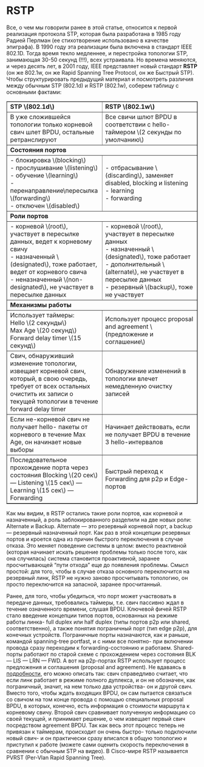# RSTP

Все, о чем мы говорили ранее в этой статье, относится к первой реализация протокола  STP, которая была разработана в 1985 году Радией Перлман \(ее стихотворение использовано в качестве эпиграфа\). В 1990 году эта реализации была включена в стандарт IEEE 802.1D. Тогда время текло медленнее, и перестройка топологии STP, занимающая 30-50 секунд \(!!!\), всех устраивала. Но времена меняются, и через десять лет, в 2001 году, IEEE представляет новый стандарт **RSTP** \(он же 802.1w, он же Rapid Spanning Tree Protocol, он же Быстрый STP\). Чтобы структурировать предыдущий материал и посмотреть различия между обычным STP \(802.1d\) и RSTP \(802.1w\), соберем таблицу с основными фактами:

<table border="1" width="100%">
 <tr><td  width="50%"><b>STP \(802.1d\)</b></td><td><b>RSTP \(802.1w\)</b></td></tr>
 <tr>
<td>В уже сложившейся топологии только корневой свич шлет BPDU, остальные ретранслируют</td>
<td>Все свичи шлют BPDU в соответствии с hello-таймером \(2 секунды по умолчанию\)</td>
 </tr>
 <tr>
    <td colspan="2"><b>Состояния портов</b></td>
 </tr>
 <tr>
<td>- блокировка \(blocking\)<br />
  - прослушивание \(listening\)<br />
  - обучение \(learning\)<br />
  - перенаправление\пересылка \(forwarding\)<br />
  - отключен \(disabled\)</td>
<td>- отбрасывание \(discarding\), заменяет disabled, blocking и listening<br />
  - learning<br />
  - forwarding</td>
 </tr>
 <tr>
    <td colspan="2"><b>Роли портов</b></td>
 </tr>
 <tr>
<td>- корневой \(root\), участвует в пересылке данных, ведет к корневому свичу<br />
  - назначенный \(designated\), тоже работает, ведет от корневого свича<br />
  - неназначенный \(non-designated\), не участвует в пересылке данных</td>
<td>- корневой \(root\), участвует в пересылке данных<br />
  - назначенный \(designated\), тоже работает<br />
  - дополнительный \(alternate\), не участвует в пересылке данных<br />
  - резервный \(backup\), тоже не участвует</td>
 </tr>
 <tr>
    <td colspan="2"><b>Механизмы работы</b></td>
 </tr>
 <tr>
<td>Использует таймеры:<br />
  Hello \(2 секунды\)<br />
  Max Age \(20 секунд\)<br />
  Forward delay timer \(15 секунд\)</td>
<td>Использует процесс proposal and agreement \(предложение и соглашение\)</td>
 </tr>
 <tr>
<td>Свич, обнаруживший изменение топологии, извещает корневой свич, который, в свою очередь, требует от всех остальных очистить их записи о текущей топологии в течение forward delay timer</td>
<td>Обнаружение изменений в топологии влечет немедленную очистку записей</td>
 </tr>
 <tr>
<td>Если не-корневой свич не получает hello- пакеты от корневого в течение Max Age, он начинает новые выборы</td>
<td>Начинает действовать, если не получает BPDU в течение 3 hello-интервалов</td>
 </tr>
 <tr>
<td>Последовательное прохождение порта через состояния Blocking \(20 сек\) — Listening \(15 сек\) — Learning \(15 сек\) — Forwarding</td>
<td>Быстрый переход к Forwarding для p2p и Edge-портов</td>
 </tr>
</table>

Как мы видим, в RSTP остались такие роли портов, как корневой и назначенный, а роль заблокированного разделили на две новых роли: Alternate и Backup. Alternate — это резервный корневой порт, а backup — резервный назначенный порт. Как раз в этой концепции резервных портов и кроется одна из причин быстрого переключения в случае отказа. Это меняет поведение системы в целом: вместо реактивной \(которая начинает искать решение проблемы только после того, как она случилась\) система становится проактивной, заранее просчитывающей “пути отхода” еще до появления проблемы. Смысл простой: для того, чтобы в случае отказа основного переключится на резервный линк, RSTP не нужно заново просчитывать топологию, он просто переключится на запасной, заранее просчитанный.

Ранее, для того, чтобы убедиться, что порт может участвовать в передаче данных, требовались таймеры, т.е. свич пассивно ждал в течение означенного времени, слушая BPDU. Ключевой фичей RSTP стало введение концепции типов портов, основанных на режиме работы линка- full duplex или half duplex \(типы портов p2p или shared, соответственно\), а также понятия пограничный порт \(тип edge p2p\), для конечных устройств. Пограничные порты назначаются, как и раньше, командой spanning-tree portfast, и с ними  все понятно- при включении провода сразу переходим к forwarding-состоянию и работаем. Shared-порты работают по старой схеме с прохождением через состояния BLK — LIS — LRN — FWD. А вот на p2p-портах RSTP использует процесс предложения и соглашения \(proposal and agreement\). Не вдаваясь в [подробности,](http://blog.ine.com/2009/09/07/rstp-and-fast-convergence/) его можно описать так: свич справедливо считает, что если линк работает в режиме полного дуплекса, и он не обозначен, как пограничный, значит, на нем только два устройства- он и другой свич. Вместо того, чтобы ждать входящих BPDU, он сам пытается связаться со свичом на том конце провода с помощью специальных proposal BPDU, в которых, конечно, есть информация о стоимости маршрута к корневому свичу. Второй свич сравнивает полученную информацию со своей текущей, и принимает решение, о чем извещает первый свич посредством agreement BPDU. Так как весь этот процесс теперь не привязан к таймерам, происходит он очень быстро- только подключили новый свич- и он практически сразу вписался в общую топологию и приступил к работе \(можете сами оценить скорость  переключения в сравнении с обычным STP на видео\). В Cisco-мире RSTP называется PVRST \(Per-Vlan Rapid Spanning Tree\).